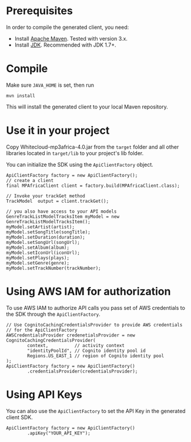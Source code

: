 # Prerequisites
In order to compile the generated client, you need:
* Install [Apache Maven](https://maven.apache.org). Tested with version 3.x.
* Install [JDK](https://docs.oracle.com/javase/8/docs/technotes/guides/install/install_overview.html). Recommended with JDK 1.7+.

# Compile
Make sure `JAVA_HOME` is set, then run

```
mvn install
```

This will install the generated client to your local Maven repository.

# Use it in your project
Copy Whitecloud-mp3africa-4.0.jar from the `target` folder and all other libraries located in `target/lib` to your project's lib folder.

You can initialize the SDK using the `ApiClientFactory` object.

```
ApiClientFactory factory = new ApiClientFactory();
// create a client
final MPAfricaClient client = factory.build(MPAfricaClient.class);

// Invoke your trackGet method
TrackModel  output = client.trackGet();

// you also have access to your API models
GenreTrackListModelTracksItem myModel = new GenreTrackListModelTracksItem();
myModel.setArtist(artist);
myModel.setSongTitle(songTitle);
myModel.setDuration(duration);
myModel.setSongUrl(songUrl);
myModel.setAlbum(album);
myModel.setIconUrl(iconUrl);
myModel.setPlays(plays);
myModel.setGenre(genre);
myModel.setTrackNumber(trackNumber);

```

# Using AWS IAM for authorization
To use AWS IAM to authorize API calls you pass set of AWS credentials to the SDK through the `ApiClientFactory`.

```
// Use CognitoCachingCredentialsProvider to provide AWS credentials
// for the ApiClientFactory
AWSCredentialsProvider credenetialsProvider = new CognitoCachingCredentialsProvider(
        context,          // activity context
        "identityPoolId", // Cognito identity pool id
        Regions.US_EAST_1 // region of Cognito identity pool
);
ApiClientFactory factory = new ApiClientFactory()
        .credentialsProvider(credentialsProvider);
```

# Using API Keys
You can also use the `ApiClientFactory` to set the API Key in the generated client SDK.

```
ApiClientFactory factory = new ApiClientFactory()
        .apiKey("YOUR_API_KEY");
```
